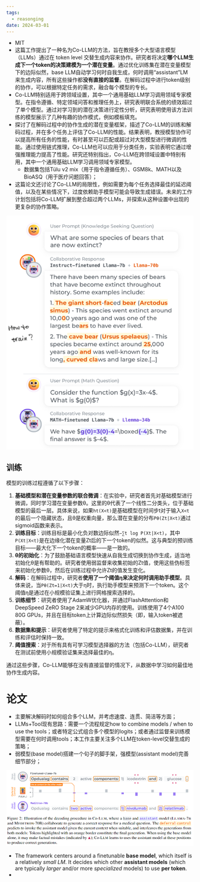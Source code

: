 ```yaml
---
tags:
  - reasonging
date: 2024-03-01
---
```

- MIT
- 这篇工作提出了一种名为Co-LLM的方法，旨在教授多个大型语言模型（LLMs）通过在 token level 交替生成内容来协作。研究者将决定**哪个LLM生成下一个token的决策建模为一个潜在变量**。通过优化训练集在潜在变量模型下的边际似然，base LLM自动学习何时自我生成，何时调用“assistant”LM 来生成内容，所有这些操作都**没有直接的监督**。在解码过程中进行token级别的协作，可以根据特定任务的需求，融合每个模型的专长。
- Co-LLM特别适用于跨领域设置，其中一个通用基础LLM学习调用领域专家模型。在指令遵循、特定领域问答和推理任务上，研究表明联合系统的绩效超过了单个模型。通过对学习到的潜在决策进行定性分析，研究表明使用该方法训练的模型展示了几种有趣的协作模式，例如模板填充。
- 探讨了在解码过程中的协作生成的潜在变量框架，描述了Co-LLM的训练和解码过程，并在多个任务上评估了Co-LLM的性能。结果表明，教授模型协作可以提高所有任务的性能，有时甚至可以匹配或超过对大型模型进行微调的性能。通过使用链式推理，Co-LLM也可以应用于分类任务，实验表明它通过增强推理能力提高了性能。研究还特别指出，Co-LLM在跨领域设置中特别有用，其中一个通用基础LLM学习调用领域专家模型。
	- 数据集包括Tülu v2 mix（用于指令遵循任务）、GSM8k、MATH以及BioASQ（用于医疗问题回答）；
- 这篇论文还讨论了Co-LLM的局限性，例如需要为每个任务选择最佳的延迟阈值，以及在某些情况下，过度依赖助手模型可能会导致生成错误。未来的工作计划包括将Co-LLM扩展到整合超过两个LLMs，并探索从这种设置中出现的更复杂的协作策略。

![image.png|400](https://raw.githubusercontent.com/Shichun-Liu/images-on-picgo/main/pics/20240322204806.png)
## 训练
模型的训练过程遵循了以下步骤：
1. **基础模型和潜在变量参数的联合微调**：在实验中，研究者首先对基础模型进行微调，同时学习潜在变量参数θ。这里的θ代表了一个线性二分类头，位于基础模型的最后一层。具体来说，如果`ht(X<t)`是基础模型在时间步t对于输入`X<t`的最后一个隐藏状态，且θ是权重向量，那么潜在变量的分布`Pθ(Zt|X<t)`通过sigmoid函数来表示。
2. **训练目标**：训练目标是最小化负对数边际似然`−∑t log P(Xt|X<t)`，其中`P(Xt|X<t)`是在边缘化潜在变量Zt后的下一个token的似然。这与典型的预训练目标——最大化下一个token的概率——是一致的。
3. **θ的初始化**：为了鼓励基础语言模型快速从自我生成切换到协作生成，适当地初始化θ是有帮助的。研究者使用弱监督来收集初始的Zt值，使用这些伪标签来初始化参数θ，然后在训练过程中允许Zt的值发生变化。
4. **解码**：在解码过程中，研究者**使用了一个阈值η来决定何时调用助手模型**。具体来说，当`Pθ(Zt=1|X<t)`大于η时，执行助手模型来预测下一个token。这个阈值η是通过在小规模验证集上进行网格搜索选择的。
5. **训练细节**：研究者使用了AdamW优化器，并通过FlashAttention和DeepSpeed ZeRO Stage 2来减少GPU内存的使用。训练使用了4个A100 80G GPUs，并且在目标token上计算边际似然损失（即，输入token被遮蔽）。
6. **数据集和提示**：研究者使用了特定的提示来格式化训练和评估数据集，并在训练和评估时保持一致。
7. **阈值搜索**：对于所有具有可学习模型选择器的方法（包括Co-LLM），研究者在测试前使用小规模验证集来选择最佳的η。

通过这些步骤，Co-LLM能够在没有直接监督的情况下，从数据中学习如何最佳地协作生成内容。

# 论文
- 主要解决解码时如何组合多个LLM，并考虑速度、连贯、简洁等方面；
- LLMs+Tool现有思路：需要一个流程规定how to combine models / when to use the tools；或者特定公式组合多个模型的logits；或者通过监督来训练模型需要在何时调用tools；本工作主要关注多个LLM在token-level交替生成的策略；
- 弱模型(base model)搭建一个句子的脚手架，强模型(assistant model)完善细节部分；

![image.png](https://raw.githubusercontent.com/Shichun-Liu/images-on-picgo/main/pics/20240325192339.png)

- The framework centers around a finetunable **base model**, which itself is a relatively *small LM*. It decides which other **assistant models** (which are typically *larger* and/or more *specialized* models) to use **per token**.
- 